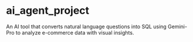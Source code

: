 # ai_agent_project
An AI tool that converts natural language questions into SQL using Gemini-Pro to analyze e-commerce data with visual insights.
